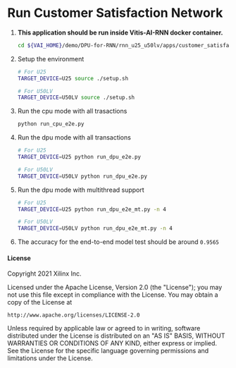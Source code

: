 # Run Customer Satisfaction Network

1. **This application should be run inside Vitis-AI-RNN docker container.**
    ```sh
    cd ${VAI_HOME}/demo/DPU-for-RNN/rnn_u25_u50lv/apps/customer_satisfaction/
    ```

1. Setup the environment
    ```sh
    # For U25
    TARGET_DEVICE=U25 source ./setup.sh

    # For U50LV
    TARGET_DEVICE=U50LV source ./setup.sh
    ```

1. Run the cpu mode with all trasactions
    ```sh
    python run_cpu_e2e.py
    ```

1. Run the dpu mode with all transactions
    ```sh
    # For U25
    TARGET_DEVICE=U25 python run_dpu_e2e.py

    # For U50LV
    TARGET_DEVICE=U50LV python run_dpu_e2e.py
    ```

1. Run the dpu mode with multithread support
    ```sh
    # For U25
    TARGET_DEVICE=U25 python run_dpu_e2e_mt.py -n 4

    # For U50LV
    TARGET_DEVICE=U50LV python run_dpu_e2e_mt.py -n 4
    ```

1. The accuracy for the end-to-end model test should be around `0.9565`

#### License
Copyright 2021 Xilinx Inc.

Licensed under the Apache License, Version 2.0 (the "License");
you may not use this file except in compliance with the License.
You may obtain a copy of the License at

    http://www.apache.org/licenses/LICENSE-2.0

Unless required by applicable law or agreed to in writing, software
distributed under the License is distributed on an "AS IS" BASIS,
WITHOUT WARRANTIES OR CONDITIONS OF ANY KIND, either express or implied.
See the License for the specific language governing permissions and
limitations under the License.
